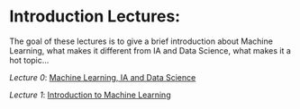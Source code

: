 # Introduction Lectures:
The goal of these lectures is to give a brief introduction about Machine Learning, what makes it different from IA and Data Science, what makes it a hot topic...

*Lecture 0*:  [Machine Learning, IA and Data Science](https://walidhadri.medium.com/machine-learning-data-science-and-artificial-intelligence-a45a2ffe9639)

*Lecture 1*: [Introduction to Machine Learning]()
